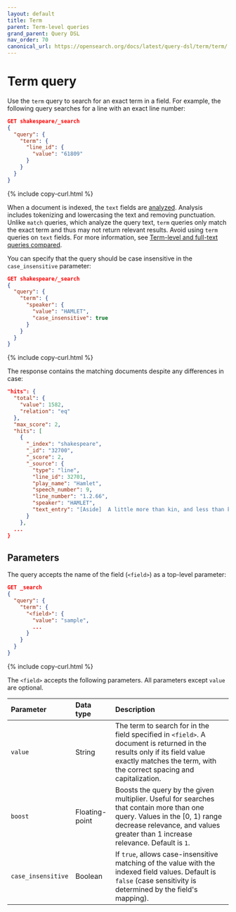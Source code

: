 ```yaml
---
layout: default
title: Term
parent: Term-level queries
grand_parent: Query DSL
nav_order: 70
canonical_url: https://opensearch.org/docs/latest/query-dsl/term/term/
---
```


# Term query

Use the `term` query to search for an exact term in a field. For example, the following query searches for a line with an exact line number:

```json
GET shakespeare/_search
{
  "query": {
    "term": {
      "line_id": {
        "value": "61809"
      }
    }
  }
}
```
{% include copy-curl.html %}

When a document is indexed, the `text` fields are [analyzed]({{site.url}}{{site.baseurl}}/analyzers/index/). Analysis includes tokenizing and lowercasing the text and removing punctuation. Unlike `match` queries, which analyze the query text, `term` queries only match the exact term and thus may not return relevant results. Avoid using `term` queries on `text` fields. For more information, see [Term-level and full-text queries compared]({{site.url}}{{site.baseurl}}/query-dsl/term-vs-full-text/).

You can specify that the query should be case insensitive in the `case_insensitive` parameter:

```json
GET shakespeare/_search
{
  "query": {
    "term": {
      "speaker": {
        "value": "HAMLET",
        "case_insensitive": true
      }
    }
  }
}
```
{% include copy-curl.html %}

The response contains the matching documents despite any differences in case:

```json
"hits": {
  "total": {
    "value": 1582,
    "relation": "eq"
  },
  "max_score": 2,
  "hits": [
    {
      "_index": "shakespeare",
      "_id": "32700",
      "_score": 2,
      "_source": {
        "type": "line",
        "line_id": 32701,
        "play_name": "Hamlet",
        "speech_number": 9,
        "line_number": "1.2.66",
        "speaker": "HAMLET",
        "text_entry": "[Aside]  A little more than kin, and less than kind."
      }
    },
  ...
}
```

## Parameters

The query accepts the name of the field (`<field>`) as a top-level parameter:

```json
GET _search
{
  "query": {
    "term": {
      "<field>": {
        "value": "sample",
        ... 
      }
    }
  }
}
```
{% include copy-curl.html %}

The `<field>` accepts the following parameters. All parameters except `value` are optional.

Parameter | Data type | Description
:--- | :--- | :---
`value` | String | The term to search for in the field specified in `<field>`. A document is returned in the results only if its field value exactly matches the term, with the correct spacing and capitalization.
`boost` | Floating-point | Boosts the query by the given multiplier. Useful for searches that contain more than one query. Values in the [0, 1) range decrease relevance, and values greater than 1 increase relevance. Default is `1`. 
`case_insensitive` | Boolean | If `true`, allows case-insensitive matching of the value with the indexed field values. Default is `false` (case sensitivity is determined by the field's mapping).